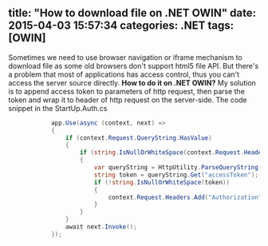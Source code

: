 title: "How to download file on .NET OWIN"
date: 2015-04-03 15:57:34
categories: .NET
tags: [OWIN]
---
Sometimes we need to use browser navigation or iframe mechanism to download file as some old browsers don't support html5 file API. 
But there's a problem that most of applications has access control, thus you can't access the server source directly.
**How to do it on .NET OWIN?**
My solution is to append access token to parameters of http request, then parse the token and wrap it to header of http request on the server-side.
The code snippet in the StartUp.Auth.cs
```cs
            app.Use(async (context, next) =>
            {
                if (context.Request.QueryString.HasValue)
                {
                    if (string.IsNullOrWhiteSpace(context.Request.Headers.Get("Authorization")))
                    {
                        var queryString = HttpUtility.ParseQueryString(context.Request.QueryString.Value);
                        string token = queryString.Get("accessToken");
                        if (!string.IsNullOrWhiteSpace(token))
                        {
                            context.Request.Headers.Add("Authorization", new[] { string.Format("Bearer {0}", token) });
                        }
                    }
                }
                await next.Invoke();
            });

```